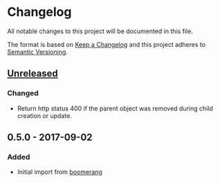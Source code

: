 # Changelog
All notable changes to this project will be documented in this file.

The format is based on [Keep a Changelog](http://keepachangelog.com/en/1.0.0/)
and this project adheres to [Semantic Versioning](http://semver.org/spec/v2.0.0.html).

## [Unreleased]
### Changed
- Return http status 400 if the parent object was removed during child creation or update.

## 0.5.0 - 2017-09-02
### Added
- Initial import from [boomerang]

[Unreleased]: https://github.com/olivierlacan/keep-a-changelog/compare/0.5.0...HEAD

[boomerang]: https://github.com/vsemionov/boomerang
